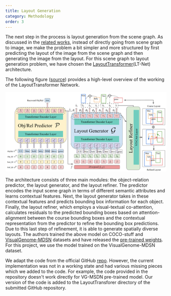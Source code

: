 ```yaml
---
title: Layout Generation
category: Methodology
order: 3
---
```


The next step in the process is layout generation from the scene graph. As discussed in the [related works](../../Related-Work), instead of directly going from scene graph to image, we make the problem a bit simpler and more structured by first predicting the layout of the image from the scene graph and then generating the image from the layout. For this scene graph to layout generation problem, we have chosen the [LayoutTransformer](https://openaccess.thecvf.com/content/CVPR2021/papers/Yang_LayoutTransformer_Scene_Layout_Generation_With_Conceptual_and_Spatial_Diversity_CVPR_2021_paper.pdf)(LT-Net) architecture.

The following figure ([source](https://openaccess.thecvf.com/content/CVPR2021/papers/Yang_LayoutTransformer_Scene_Layout_Generation_With_Conceptual_and_Spatial_Diversity_CVPR_2021_paper.pdf)) provides a high-level overview of the working of the LayoutTransformer Network.

<center>
<img src="../../images/LTNet.png" alt="example" style="width:1000px;"/>
<br>
</center>

The architecture consists of three main modules: the object-relation predictor, the layout generator, and the layout refiner. The predictor encodes the input scene graph in terms of different semantic attributes and learns contextual features. Next, the layout generator takes in these contextual features and predicts bounding box information for each object. Finally, the layout refiner, which employs a visual-textual co-attention, calculates residuals to the predicted bounding boxes based on attention-alignment between the course bounding boxes and the contextual representation from the predictor to refine the bounding box predictions. Due to this last step of refinement, it is able to generate spatially diverse layouts. The authors trained the above model on COCO-stuff and [VisualGenome-MDSN](../../Datasets) datasets and have released the [pre-trained weights](https://drive.google.com/drive/folders/1pPJxX0ih6pgUpKjeIjIICso6SpOGHoaI). For this project, we use the model trained on the VisualGenome-MDSN dataset.



We adapt the code from the official GitHub [repo](https://github.com/davidhalladay/LayoutTransformer). However, the current implementation was not in a working state and had various missing pieces which we added to the code. For example, the code provided in the repository doesn't work directly for VG-MSDN pre-trained model. Our version of the code is added to the LayoutTransforer directory of the submitted GitHub repository.


